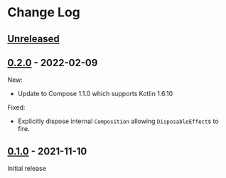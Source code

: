 # Change Log

## [Unreleased]


## [0.2.0] - 2022-02-09

New:

 - Update to Compose 1.1.0 which supports Kotlin 1.6.10

Fixed:

 - Explicitly dispose internal `Composition` allowing `DisposableEffect`s to fire.


## [0.1.0] - 2021-11-10

Initial release



[Unreleased]: https://github.com/cashapp/molecule/compare/0.2.0...HEAD
[0.2.0]: https://github.com/cashapp/molecule/releases/tag/0.2.0
[0.1.0]: https://github.com/cashapp/molecule/releases/tag/0.1.0
